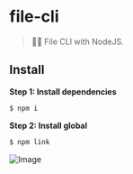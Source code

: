 # file-cli

> 📁🌱 File CLI with NodeJS.

## Install

**Step 1: Install dependencies**

```js
$ npm i
```

**Step 2: Install global**

```js
$ npm link
```


<!-- INSPIRATIONAL_QUOTE_START -->
![Image](https://github.com/user-attachments/assets/0e3d9ba0-f624-4a99-8a33-88703033a2a1)
<!-- INSPIRATIONAL_QUOTE_END -->
